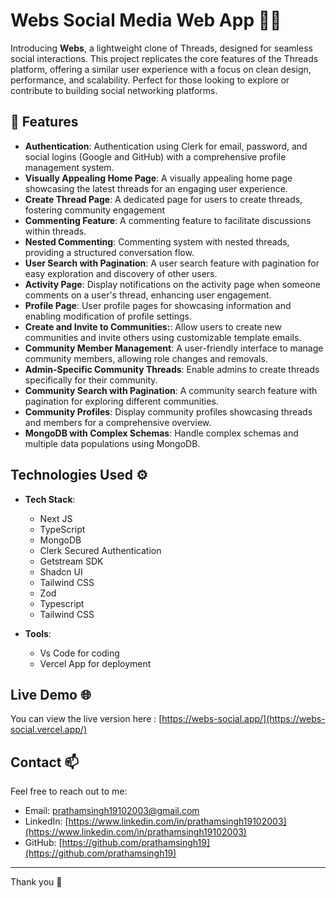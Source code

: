 # Webs Social Media Web App 🤳🏼

Introducing **Webs**, a lightweight clone of Threads, designed for seamless social interactions. This project replicates the core features of the Threads platform, offering a similar user experience with a focus on clean design, performance, and scalability. Perfect for those looking to explore or contribute to building social networking platforms.

## 🚀 Features

-  **Authentication**: Authentication using Clerk for email, password, and social logins (Google and GitHub) with a comprehensive profile management system.
- **Visually Appealing Home Page**: A visually appealing home page showcasing the latest threads for an engaging user experience.
- **Create Thread Page**: A dedicated page for users to create threads, fostering community engagement
- **Commenting Feature**: A commenting feature to facilitate discussions within threads.
- **Nested Commenting**: Commenting system with nested threads, providing a structured conversation flow.
- **User Search with Pagination**: A user search feature with pagination for easy exploration and discovery of other users.
- **Activity Page**: Display notifications on the activity page when someone comments on a user's thread, enhancing user engagement.
- **Profile Page**: User profile pages for showcasing information and enabling modification of profile settings.
- **Create and Invite to Communities:**: Allow users to create new communities and invite others using customizable template emails.
- **Community Member Management**: A user-friendly interface to manage community members, allowing role changes and removals.
- **Admin-Specific Community Threads**: Enable admins to create threads specifically for their community.
- **Community Search with Pagination**: A community search feature with pagination for exploring different communities.
- **Community Profiles**: Display community profiles showcasing threads and members for a comprehensive overview.
- **MongoDB with Complex Schemas**: Handle complex schemas and multiple data populations using MongoDB.



## Technologies Used ⚙️

- **Tech Stack**: 
  - Next JS 
  - TypeScript
  - MongoDB
  - Clerk Secured Authentication
  - Getstream SDK 
  - Shadcn UI
  - Tailwind CSS
  - Zod
  - Typescript
  - Tailwind CSS

- **Tools**:
  - Vs Code for coding 
  - Vercel App for deployment 


## Live Demo 🌐


You can view the live version here : [https://webs-social.app/](https://webs-social.vercel.app/)



## Contact 📫

Feel free to reach out to me:

- Email: prathamsingh19102003@gmail.com
- LinkedIn: [https://www.linkedin.com/in/prathamsingh19102003](https://www.linkedin.com/in/prathamsingh19102003)
- GitHub: [https://github.com/prathamsingh19](https://github.com/prathamsingh19)

---

Thank you 👋

